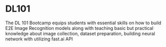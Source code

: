 # DL101
The DL 101 Bootcamp equips students with essential skills on how to build E2E Image Recognition models along with teaching basic but practical knowledge about image collection, dataset preparation, building neural network with utilizing fast.ai API
